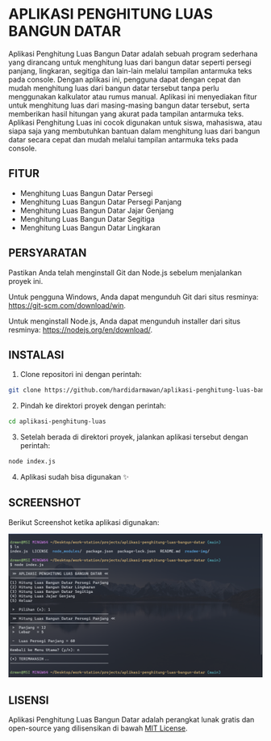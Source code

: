 # APLIKASI PENGHITUNG LUAS BANGUN DATAR #
Aplikasi Penghitung Luas Bangun Datar adalah sebuah program sederhana yang dirancang untuk menghitung luas dari bangun datar seperti persegi panjang, lingkaran, segitiga dan lain-lain melalui tampilan antarmuka teks pada console. Dengan aplikasi ini, pengguna dapat dengan cepat dan mudah menghitung luas dari bangun datar tersebut tanpa perlu menggunakan kalkulator atau rumus manual. Aplikasi ini menyediakan fitur untuk menghitung luas dari masing-masing bangun datar tersebut, serta memberikan hasil hitungan yang akurat pada tampilan antarmuka teks. Aplikasi Penghitung Luas ini cocok digunakan untuk siswa, mahasiswa, atau siapa saja yang membutuhkan bantuan dalam menghitung luas dari bangun datar secara cepat dan mudah melalui tampilan antarmuka teks pada console.

## FITUR ##
- Menghitung Luas Bangun Datar Persegi
- Menghitung Luas Bangun Datar Persegi Panjang
- Menghitung Luas Bangun Datar Jajar Genjang
- Menghitung Luas Bangun Datar Segitiga
- Menghitung Luas Bangun Datar Lingkaran

## PERSYARATAN ##
Pastikan Anda telah menginstall Git dan Node.js sebelum menjalankan proyek ini.

Untuk pengguna Windows, Anda dapat mengunduh Git dari situs resminya: https://git-scm.com/download/win.

Untuk menginstall Node.js, Anda dapat mengunduh installer dari situs resminya: https://nodejs.org/en/download/.

## INSTALASI
1. Clone repositori ini dengan perintah:
```bash
git clone https://github.com/hardidarmawan/aplikasi-penghitung-luas-bangun-datar.git
```
2. Pindah ke direktori proyek dengan perintah:
```bash
cd aplikasi-penghitung-luas
```
3. Setelah berada di direktori proyek, jalankan aplikasi tersebut dengan perintah:
```bash
node index.js
```
4. Aplikasi sudah bisa digunakan :sparkles:

## SCREENSHOT
Berikut Screenshot ketika aplikasi digunakan:

![App Screenshot](/readme-img/screenshot-aplikasi-penghitung-luas-bangun-datar.png)

## LISENSI
Aplikasi Penghitung Luas Bangun Datar adalah perangkat lunak gratis dan open-source yang dilisensikan di bawah [MIT License](/LICENSE).
